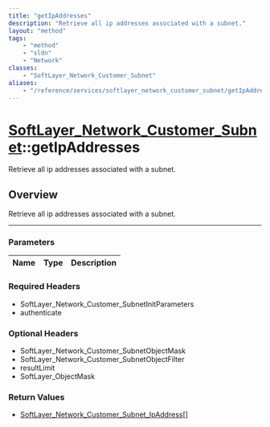 ```yaml
---
title: "getIpAddresses"
description: "Retrieve all ip addresses associated with a subnet."
layout: "method"
tags:
    - "method"
    - "sldn"
    - "Network"
classes:
    - "SoftLayer_Network_Customer_Subnet"
aliases:
    - "/reference/services/softlayer_network_customer_subnet/getIpAddresses"
---
```

# [SoftLayer_Network_Customer_Subnet](/reference/services/SoftLayer_Network_Customer_Subnet)::getIpAddresses


Retrieve all ip addresses associated with a subnet.


## Overview 
Retrieve all ip addresses associated with a subnet.

-----

### Parameters 
|Name | Type | Description |
| --- | --- | --- |


### Required Headers
* SoftLayer_Network_Customer_SubnetInitParameters
* authenticate


### Optional Headers
* SoftLayer_Network_Customer_SubnetObjectMask
* SoftLayer_Network_Customer_SubnetObjectFilter
* resultLimit
* SoftLayer_ObjectMask

### Return Values
* <a href='/reference/datatypes/SoftLayer_Network_Customer_Subnet_IpAddress'>SoftLayer_Network_Customer_Subnet_IpAddress[] </a>




